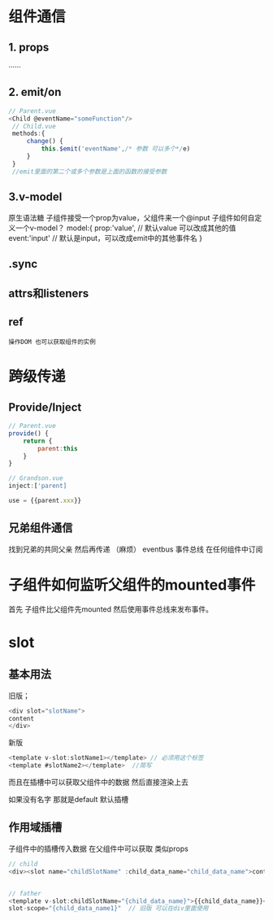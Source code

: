 # 组件通信
## 1. props 
······


## 2. emit/on
```js
// Parent.vue
<Child @eventName="someFunction"/>
 // Child.vue
 methods:{
     change() {
         this.$emit('eventName',/* 参数 可以多个*/e)
     }
 }
 //emit里面的第二个或多个参数是上面的函数的接受参数
```

## 3.v-model
原生语法糖
子组件接受一个prop为value，父组件来一个@input
子组件如何自定义一个v-model？
model:{
    prop:'value', // 默认value 可以改成其他的值
    event:'input' // 默认是input，可以改成emit中的其他事件名
}
## .sync
## attrs和listeners
## ref
    操作DOM 也可以获取组件的实例
# 跨级传递
## Provide/Inject
```js
// Parent.vue
provide() {
    return {
        parent:this
    }
}

// Grandson.vue
inject:['parent]

use = {{parent.xxx}}
```

## 兄弟组件通信
找到兄弟的共同父亲 然后再传递 （麻烦）
eventbus 事件总线  在任何组件中订阅



# 子组件如何监听父组件的mounted事件
首先 子组件比父组件先mounted 然后使用事件总线来发布事件。


# slot

## 基本用法
旧版；
```js
<div slot="slotName">
content
</div>
```
新版
```js
<template v-slot:slotName1></template> // 必须用这个标签
<template #slotName2></template>  //简写
```
而且在插槽中可以获取父组件中的数据 然后直接渲染上去

如果没有名字 那就是default 默认插槽


## 作用域插槽
子组件中的插槽传入数据 在父组件中可以获取 类似props
```js
// child
<div><slot name="childSlotName" :child_data_name="child_data_name">content</slot></div> 


// father
<template v-slot:childSlotName="{child_data_name}">{{child_data_name}}<template>
slot-scope="{child_data_name1}"  // 旧版 可以在div里面使用
```
